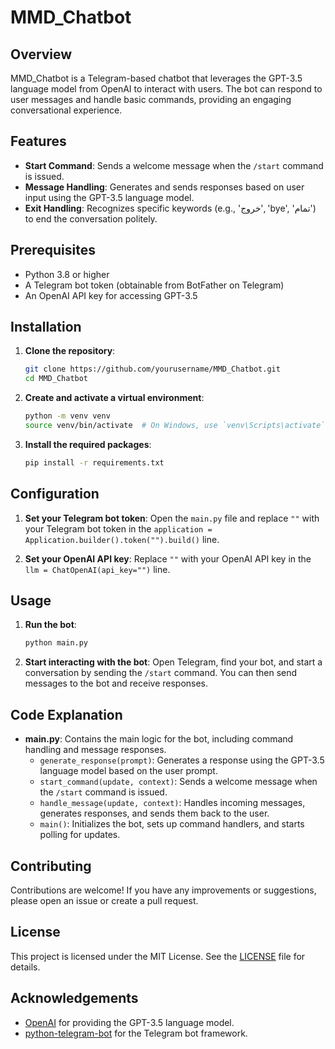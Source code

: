 # MMD_Chatbot

## Overview

MMD_Chatbot is a Telegram-based chatbot that leverages the GPT-3.5 language model from OpenAI to interact with users. The bot can respond to user messages and handle basic commands, providing an engaging conversational experience.

## Features

- **Start Command**: Sends a welcome message when the `/start` command is issued.
- **Message Handling**: Generates and sends responses based on user input using the GPT-3.5 language model.
- **Exit Handling**: Recognizes specific keywords (e.g., 'خروج', 'bye', 'تمام') to end the conversation politely.

## Prerequisites

- Python 3.8 or higher
- A Telegram bot token (obtainable from BotFather on Telegram)
- An OpenAI API key for accessing GPT-3.5

## Installation

1. **Clone the repository**:
    ```sh
    git clone https://github.com/yourusername/MMD_Chatbot.git
    cd MMD_Chatbot
    ```

2. **Create and activate a virtual environment**:
    ```sh
    python -m venv venv
    source venv/bin/activate  # On Windows, use `venv\Scripts\activate`
    ```

3. **Install the required packages**:
    ```sh
    pip install -r requirements.txt
    ```

## Configuration

1. **Set your Telegram bot token**:
    Open the `main.py` file and replace `""` with your Telegram bot token in the `application = Application.builder().token("").build()` line.

2. **Set your OpenAI API key**:
    Replace `""` with your OpenAI API key in the `llm = ChatOpenAI(api_key="")` line.

## Usage

1. **Run the bot**:
    ```sh
    python main.py
    ```

2. **Start interacting with the bot**:
    Open Telegram, find your bot, and start a conversation by sending the `/start` command. You can then send messages to the bot and receive responses.

## Code Explanation

- **main.py**: Contains the main logic for the bot, including command handling and message responses.
  - `generate_response(prompt)`: Generates a response using the GPT-3.5 language model based on the user prompt.
  - `start_command(update, context)`: Sends a welcome message when the `/start` command is issued.
  - `handle_message(update, context)`: Handles incoming messages, generates responses, and sends them back to the user.
  - `main()`: Initializes the bot, sets up command handlers, and starts polling for updates.

## Contributing

Contributions are welcome! If you have any improvements or suggestions, please open an issue or create a pull request.

## License

This project is licensed under the MIT License. See the [LICENSE](LICENSE) file for details.

## Acknowledgements

- [OpenAI](https://openai.com/) for providing the GPT-3.5 language model.
- [python-telegram-bot](https://python-telegram-bot.org/) for the Telegram bot framework.
